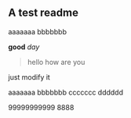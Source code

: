 ## A test readme
aaaaaaa
bbbbbbb

**good**
*day*
>hello
>how are you


just modify it

aaaaaaa
bbbbbbb
ccccccc
dddddd


99999999999
8888
